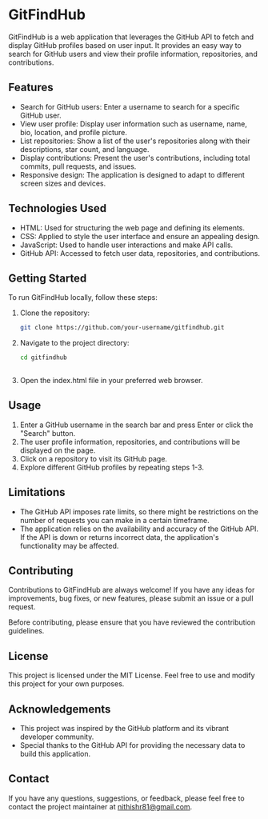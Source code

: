 # GitFindHub

GitFindHub is a web application that leverages the GitHub API to fetch and display GitHub profiles based on user input. It provides an easy way to search for GitHub users and view their profile information, repositories, and contributions.

## Features

- Search for GitHub users: Enter a username to search for a specific GitHub user.
- View user profile: Display user information such as username, name, bio, location, and profile picture.
- List repositories: Show a list of the user's repositories along with their descriptions, star count, and language.
- Display contributions: Present the user's contributions, including total commits, pull requests, and issues.
- Responsive design: The application is designed to adapt to different screen sizes and devices.

## Technologies Used

- HTML: Used for structuring the web page and defining its elements.
- CSS: Applied to style the user interface and ensure an appealing design.
- JavaScript: Used to handle user interactions and make API calls.
- GitHub API: Accessed to fetch user data, repositories, and contributions.

## Getting Started

To run GitFindHub locally, follow these steps:

1. Clone the repository:

   ```bash
   git clone https://github.com/your-username/gitfindhub.git
   
2. Navigate to the project directory:
  
    ```bash
    cd gitfindhub
  
    ```
 
3. Open the index.html file in your preferred web browser.

## Usage
1. Enter a GitHub username in the search bar and press Enter or click the "Search" button.
2. The user profile information, repositories, and contributions will be displayed on the page.
3. Click on a repository to visit its GitHub page.
4. Explore different GitHub profiles by repeating steps 1-3.

## Limitations
- The GitHub API imposes rate limits, so there might be restrictions on the number of requests you can make in a certain timeframe.
- The application relies on the availability and accuracy of the GitHub API. If the API is down or returns incorrect data, the application's functionality may be affected.

## Contributing
Contributions to GitFindHub are always welcome! If you have any ideas for improvements, bug fixes, or new features, please submit an issue or a pull request.

Before contributing, please ensure that you have reviewed the contribution guidelines.

## License
This project is licensed under the MIT License. Feel free to use and modify this project for your own purposes.

## Acknowledgements
* This project was inspired by the GitHub platform and its vibrant developer community.
* Special thanks to the GitHub API for providing the necessary data to build this application.

## Contact
If you have any questions, suggestions, or feedback, please feel free to contact the project maintainer at nithishr81@gmail.com.
